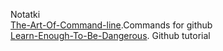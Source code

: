 Notatki<br/>
[The-Art-Of-Command-line](https://github.com/jlevy/the-art-of-command-line).Commands for github<br/>
[Learn-Enough-To-Be-Dangerous](https://www.learnenough.com/). Github tutorial

